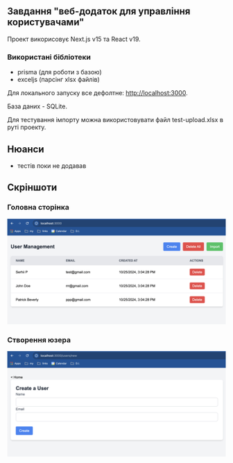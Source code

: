 
## Завдання "веб-додаток для управління користувачами"

Проект викорисовує Next.js v15 та React v19.

### Використані бібліотеки

- prisma (для роботи з базою)
- exceljs (парсінг xlsx файлів)

Для локального запуску все дефолтне: [http://localhost:3000](http://localhost:3000).

База даних - SQLite.

Для тестування імпорту можна використовувати файл test-upload.xlsx в руті проекту.

## Нюанси

- тестів поки не додавав

## Скріншоти
### Головна сторінка
![Home Page](image-main.png)
### Створення юзера
![alt text](image-create.png)
